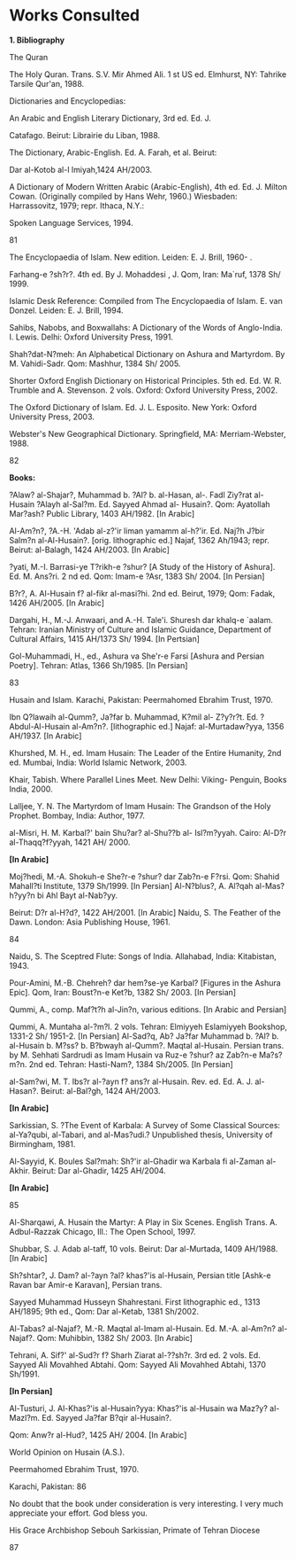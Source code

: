 Works Consulted
===============

**1. Bibliography**

The Quran

The Holy Quran. Trans. S.V. Mir Ahmed Ali. 1 st US ed. Elmhurst, NY:
Tahrike Tarsile Qur'an, 1988.

Dictionaries and Encyclopedias:

An Arabic and English Literary Dictionary, 3rd ed. Ed. J.

Catafago. Beirut: Librairie du Liban, 1988.

The Dictionary, Arabic-English. Ed. A. Farah, et al. Beirut:

Dar al-Kotob al-I lmiyah,1424 AH/2003.

A Dictionary of Modern Written Arabic (Arabic-English), 4th ed. Ed. J.
Milton Cowan. (Originally compiled by Hans Wehr, 1960.) Wiesbaden:
Harrassovitz, 1979; repr. Ithaca, N.Y.:

Spoken Language Services, 1994.

81

The Encyclopaedia of Islam. New edition. Leiden: E. J. Brill, 1960- .

Farhang-e ?sh?r?. 4th ed. By J. Mohaddesi , J. Qom, Iran: Ma\`ruf, 1378
Sh/ 1999.

Islamic Desk Reference: Compiled from The Encyclopaedia of Islam. E.
van Donzel. Leiden: E. J. Brill, 1994.

Sahibs, Nabobs, and Boxwallahs: A Dictionary of the Words of
Anglo-India. I. Lewis. Delhi: Oxford University Press, 1991.

Shah?dat-N?meh: An Alphabetical Dictionary on Ashura and Martyrdom. By
M. Vahidi-Sadr. Qom: Mashhur, 1384 Sh/ 2005.

Shorter Oxford English Dictionary on Historical Principles. 5th ed. Ed.
W. R. Trumble and A. Stevenson. 2 vols. Oxford: Oxford University Press,
2002.

The Oxford Dictionary of Islam. Ed. J. L. Esposito. New York: Oxford
University Press, 2003.

Webster's New Geographical Dictionary. Springfield, MA:
Merriam-Webster, 1988.

82

**Books:**

?Alaw? al-Shajar?, Muhammad b. ?Al? b. al-Hasan, al-. Fadl Ziy?rat
al-Husain ?Alayh al-Sal?m. Ed. Sayyed Ahmad al- Husain?. Qom: Ayatollah
Mar?ash? Public Library, 1403 AH/1982. [In Arabic]

Al-Am?n?, ?A.-H. 'Adab al-z?'ir liman yamamm al-h?'ir. Ed. Naj?h J?bir
Salm?n al-Al-Husain?. [orig. lithographic ed.] Najaf, 1362 Ah/1943;
repr. Beirut: al-Balagh, 1424 AH/2003. [In Arabic]

?yati, M.-I. Barrasi-ye T?rikh-e ?shur? [A Study of the History of
Ashura]. Ed. M. Ans?ri. 2 nd ed. Qom: Imam-e ?Asr, 1383 Sh/ 2004. [In
Persian]

B?r?, A. Al-Husain f? al-fikr al-masi?hi. 2nd ed. Beirut, 1979; Qom:
Fadak, 1426 AH/2005. [In Arabic]

Dargahi, H., M.-J. Anwaari, and A.-H. Tale'i. Shuresh dar khalq-e
\`aalam. Tehran: Iranian Ministry of Culture and Islamic Guidance,
Department of Cultural Affairs, 1415 AH/1373 Sh/ 1994. [In Pertsian]

Gol-Muhammadi, H., ed., Ashura va She'r-e Farsi [Ashura and Persian
Poetry]. Tehran: Atlas, 1366 Sh/1985. [In Persian]

83

Husain and Islam. Karachi, Pakistan: Peermahomed Ebrahim Trust, 1970.

Ibn Q?lawaih al-Qumm?, Ja?far b. Muhammad, K?mil al- Z?y?r?t. Ed.
?Abdul-Al-Husain al-Am?n?. [lithographic ed.] Najaf: al-Murtadaw?yya,
1356 AH/1937. [In Arabic]

Khurshed, M. H., ed. Imam Husain: The Leader of the Entire Humanity,
2nd ed. Mumbai, India: World Islamic Network, 2003.

Khair, Tabish. Where Parallel Lines Meet. New Delhi: Viking- Penguin,
Books India, 2000.

Lalljee, Y. N. The Martyrdom of Imam Husain: The Grandson of the Holy
Prophet. Bombay, India: Author, 1977.

al-Misri, H. M. Karbal?' bain Shu?ar? al-Shu??b al- Isl?m?yyah. Cairo:
Al-D?r al-Thaqq?f?yyah, 1421 AH/ 2000.

**[In Arabic]**

Moj?hedi, M.-A. Shokuh-e She?r-e ?shur? dar Zab?n-e F?rsi. Qom: Shahid
Mahall?ti Institute, 1379 Sh/1999. [In Persian] Al-N?blus?, A. Al?qah
al-Mas?h?yy?n bi Ahl Bayt al-Nab?yy.

Beirut: D?r al-H?d?, 1422 AH/2001. [In Arabic] Naidu, S. The Feather of
the Dawn. London: Asia Publishing House, 1961.

84

Naidu, S. The Sceptred Flute: Songs of India. Allahabad, India:
Kitabistan, 1943.

Pour-Amini, M.-B. Chehreh? dar hem?se-ye Karbal? [Figures in the Ashura
Epic]. Qom, Iran: Boust?n-e Ket?b, 1382 Sh/ 2003. [In Persian]

Qummi, A., comp. Maf?t?h al-Jin?n, various editions. [In Arabic and
Persian]

Qummi, A. Muntaha al-?m?l. 2 vols. Tehran: Elmiyyeh Eslamiyyeh
Bookshop, 1331-2 Sh/ 1951-2. [In Persian] Al-Sad?q, Ab? Ja?far Muhammad
b. ?Al? b. al-Husain b. M?ss? b. B?bwayh al-Qumm?. Maqtal al-Husain.
Persian trans. by M. Sehhati Sardrudi as Imam Husain va Ruz-e ?shur? az
Zab?n-e Ma?s?m?n. 2nd ed. Tehran: Hasti-Nam?, 1384 Sh/2005. [In
Persian]

al-Sam?wi, M. T. Ibs?r al-?ayn f? ans?r al-Husain. Rev. ed. Ed. A. J.
al- Hasan?. Beirut: al-Bal?gh, 1424 AH/2003.

**[In Arabic]**

Sarkissian, S. ?The Event of Karbala: A Survey of Some Classical
Sources: al-Ya?qubi, al-Tabari, and al-Mas?udi.? Unpublished thesis,
University of Birmingham, 1981.

Al-Sayyid, K. Boules Sal?mah: Sh?'ir al-Ghadir wa Karbala fi al-Zaman
al-Akhir. Beirut: Dar al-Ghadir, 1425 AH/2004.

**[In Arabic]**

85

Al-Sharqawi, A. Husain the Martyr: A Play in Six Scenes. English Trans.
A. Adbul-Razzak Chicago, Ill.: The Open School, 1997.

Shubbar, S. J. Adab al-taff, 10 vols. Beirut: Dar al-Murtada, 1409
AH/1988. [In Arabic]

Sh?shtar?, J. Dam? al-?ayn ?al? khas?'is al-Husain, Persian title
[Ashk-e Ravan bar Amir-e Karavan], Persian trans.

Sayyed Muhammad Husseyn Shahrestani. First lithographic ed., 1313
AH/1895; 9th ed., Qom: Dar al-Ketab, 1381 Sh/2002.

Al-Tabas? al-Najaf?, M.-R. Maqtal al-Imam al-Husain. Ed. M.-A. al-Am?n?
al- Najaf?. Qom: Muhibbin, 1382 Sh/ 2003. [In Arabic]

Tehrani, A. Sif?' al-Sud?r f? Sharh Ziarat al-??sh?r. 3rd ed. 2 vols.
Ed. Sayyed Ali Movahhed Abtahi. Qom: Sayyed Ali Movahhed Abtahi, 1370
Sh/1991.


**[In Persian]**

Al-Tusturi, J. Al-Khas?'is al-Husain?yya: Khas?'is al-Husain wa Maz?y?
al-Mazl?m. Ed. Sayyed Ja?far B?qir al-Husain?.

Qom: Anw?r al-Hud?, 1425 AH/ 2004. [In Arabic]

World Opinion on Husain (A.S.).

Peermahomed Ebrahim Trust, 1970.

Karachi,
Pakistan:
86

No doubt that the book under consideration is very interesting. I very
much appreciate your effort. God bless you.

His Grace Archbishop Sebouh Sarkissian, Primate of Tehran Diocese


87


